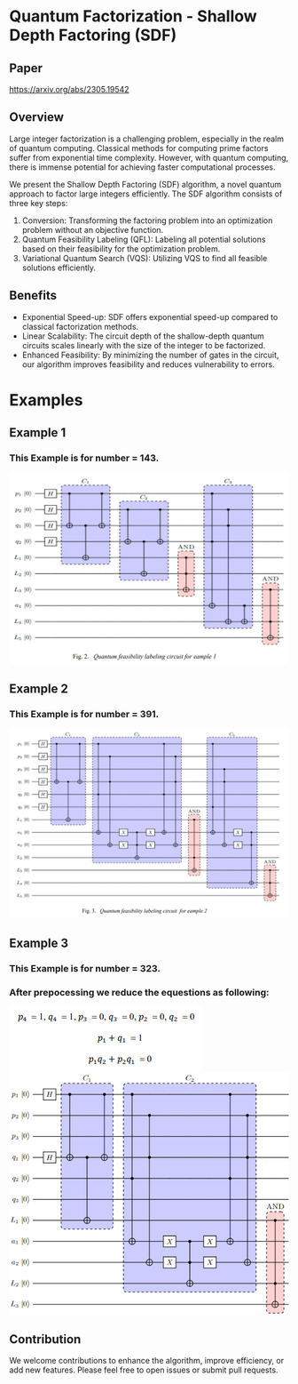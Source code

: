 # Quantum Factorization - Shallow Depth Factoring (SDF)

## Paper 
https://arxiv.org/abs/2305.19542

## Overview

Large integer factorization is a challenging problem, especially in the realm of quantum computing. Classical methods for computing prime factors suffer from exponential time complexity. However, with quantum computing, there is immense potential for achieving faster computational processes.

We present the Shallow Depth Factoring (SDF) algorithm, a novel quantum approach to factor large integers efficiently. The SDF algorithm consists of three key steps:

1. Conversion: Transforming the factoring problem into an optimization problem without an objective function.
2. Quantum Feasibility Labeling (QFL): Labeling all potential solutions based on their feasibility for the optimization problem.
3. Variational Quantum Search (VQS): Utilizing VQS to find all feasible solutions efficiently.

## Benefits

- Exponential Speed-up: SDF offers exponential speed-up compared to classical factorization methods.
- Linear Scalability: The circuit depth of the shallow-depth quantum circuits scales linearly with the size of the integer to be factorized.
- Enhanced Feasibility: By minimizing the number of gates in the circuit, our algorithm improves feasibility and reduces vulnerability to errors.

# Examples

## Example 1
### This Example is for number = 143.
![Example1](https://github.com/natanil-m/variational_quantum_factorization/blob/main/figure_example1.png)

## Example 2
### This Example is for number = 391.
![Example2](https://github.com/natanil-m/variational_quantum_factorization/blob/main/figure_example2.png)

## Example 3
### This Example is for number = 323.
### After prepocessing we reduce the equestions as following:
![Eq_Example3](https://github.com/natanil-m/variational_quantum_factorization/blob/main/equations_example3.png)
![Example3](https://github.com/natanil-m/variational_quantum_factorization/blob/main/figure_example3.png)


## Contribution

We welcome contributions to enhance the algorithm, improve efficiency, or add new features. Please feel free to open issues or submit pull requests.
